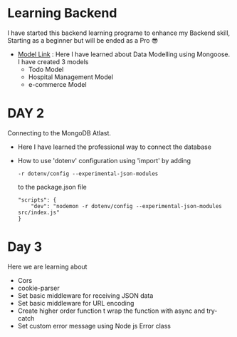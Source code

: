 # Learning Backend

I have started this backend learning programe to enhance my Backend skill, Starting as a beginner but will be ended as a Pro 😎

- [Model Link](https://stackblitz.com/edit/stackblitz-starters-ngdqt2) : Here I have learned about Data Modelling using Mongoose. I have created 3 models
  - Todo Model
  - Hospital Management Model
  - e-commerce Model

# DAY 2

Connecting to the MongoDB Atlast.

- Here I have learned the professional way to connect the database
- How to use 'dotenv' configuration using 'import' by adding

  ```
  -r dotenv/config --experimental-json-modules
  ```

  to the package.json file

  ```
  "scripts": {
      "dev": "nodemon -r dotenv/config --experimental-json-modules src/index.js"
  }
  ```

# Day 3

Here we are learning about

- Cors
- cookie-parser
- Set basic middleware for receiving JSON data
- Set basic middleware for URL encoding
- Create higher order function t wrap the function with async and try-catch
- Set custom error message using Node js Error class
